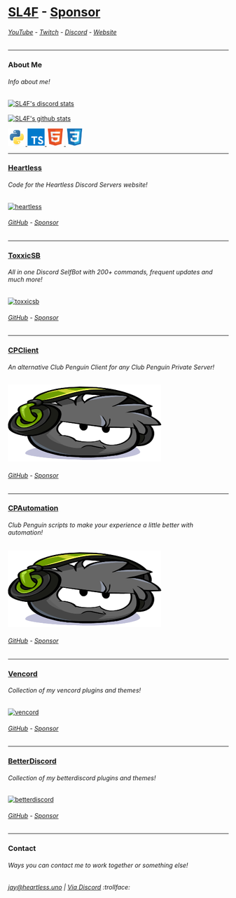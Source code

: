 # [SL4F](https://github.com/sponsors/SL4F) - [Sponsor](https://github.com/sponsors/SL4F) 
###### [YouTube](https://youtube.com/sl44f) - [Twitch](https://twitch.tv/sl4f) - [Discord](https://dsc.gg/sadness) - [Website](https://heartless.uno)
___
### About Me
###### Info about me!
<p align="left">
  <a href="https://discordapp.com/users/710329141903360011">
    <img alt="SL4F's discord stats" src="https://lanyard.cnrad.dev/api/710329141903360011?idleMessage=Currently%20doing%20nothing&animated=true&borderRadius=5px"width="350"/></img>
  </a>
  <br><br>
  <a href="https://github.com/SL4F">
    <img alt="SL4F's github stats" src="https://github-readme-stats.vercel.app/api?username=SL4F&show_icons=true&theme=discord_old_blurple&hide_border=true&count_private=true&borderRadius=5px" width="350"/>
  </a>
</p>
<p align="left">
  <a href="https://python.org" target="_blank">
    <img src="https://raw.githubusercontent.com/devicons/devicon/master/icons/python/python-original.svg" alt="python icon" width="40" height="40"/>
  </a>
  <a href="https://www.typescriptlang.org" target="_blank">
    <img src="https://raw.githubusercontent.com/devicons/devicon/master/icons/typescript/typescript-original.svg" alt="typescript icon" width="40" height="40"/>
  </a>
  </a>
  <a href="https://www.w3.org/TR/html5" target="_blank">
    <img src="https://raw.githubusercontent.com/devicons/devicon/master/icons/html5/html5-original.svg" alt="html5 icon" width="40" height="40"/>
  </a>
  <a href="https://www.w3.org/TR/CSS" target="_blank">
    <img src="https://raw.githubusercontent.com/devicons/devicon/master/icons/css3/css3-original.svg" alt="css3 icon" width="40" height="40"/>
  </a>
</p>

___
### [Heartless](https://heartless.uno)
###### Code for the Heartless Discord Servers website!
<p align="left">
  <a href="https://heartless.uno" target="_blank">
    <img src="https://heartless.uno/partnersmall.gif" alt="heartless" width="350" height="175"/>
  </a>
</p>

###### [GitHub](https://github.com/sl4f/heartlesssite) - [Sponsor](https://github.com/sponsors/SL4F)
___
### [ToxxicSB](https://github.com/toxxicsb)
###### All in one Discord SelfBot with 200+ commands, frequent updates and much more!
<p align="left">
  <a href="https://toxxicsb.tk" target="_blank">
    <img src="https://user-images.githubusercontent.com/52598005/179434952-c0d0b395-5190-49b8-80eb-35c65c3d20c0.gif" alt="toxxicsb" width="350" height="175"/>
  </a>
</p>

###### [GitHub](https://github.com/toxxicsb/toxxicsb) - [Sponsor](https://github.com/sponsors/SL4F)
___
### [CPClient](https://github.com/SL4F/CPClient)
###### An alternative Club Penguin Client for any Club Penguin Private Server!
<p align="left">
  <a href="https://github.com/SL4F/CPClient" target="_blank">
    <img src="https://raw.githubusercontent.com/SL4F/CPClient/main/assets/icon.png" alt="CPClient" width="350" height="175"/>
  </a>
<p>

###### [GitHub](https://github.com/SL4F/CPClient) - [Sponsor](https://github.com/sponsors/SL4F)
___
### [CPAutomation](https://github.com/SL4F/CPAutomation)
###### Club Penguin scripts to make your experience a little better with automation! 
<p align="left">
  <a href="https://github.com/SL4F/CPAutomation" target="_blank">
    <img src="https://raw.githubusercontent.com/SL4F/CPClient/main/assets/icon.png" alt="CPAutomation" width="350" height="175"/>
  </a>
<p>

###### [GitHub](https://github.com/SL4F/CPAutomation) - [Sponsor](https://github.com/sponsors/SL4F)
___
### [Vencord](https://github.com/SL4F/vencord)
###### Collection of my vencord plugins and themes! 
<p align="left">
  <a href="https://github.com/SL4F/vencord" target="_blank">
    <img src="https://vencord.dev/assets/favicon.png" alt="vencord" width="350" height="175"/>
  </a>
<p>

###### [GitHub](https://github.com/sl4f/vencord) - [Sponsor](https://github.com/sponsors/SL4F)
___
### [BetterDiscord](https://github.com/SL4F/betterdiscord)
###### Collection of my betterdiscord plugins and themes! 
<p align="left">
  <a href="https://github.com/SL4F/betterdiscord" target="_blank">
    <img src="https://betterdiscord.app/resources/branding/logo_large.svg" alt="betterdiscord" width="350" height="175"/>
  </a>
<p>

###### [GitHub](https://github.com/sl4f/betterdiscord) - [Sponsor](https://github.com/sponsors/SL4F)
___
### Contact
###### Ways you can contact me to work together or something else!
###### jay@heartless.uno | [Via Discord](https://discord.com/users/710329141903360011) :trollface:	
